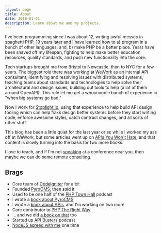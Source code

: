 ```yaml
---
layout: page
title: About
date: 2018-01-01
description: Learn about me and my projects.
---
```


I've been programming since I was about 12, writing awful messes in spaghetti PHP. 19 years later and I have learned how to a) program in a bunch of other languages, and, b) make PHP be a better place. Years have been shaved off my lifespan, fighting to help make better education resources, quality standards, and push new functionality into the core.

Tech startups brought me from Bristol to Newcastle, then to NYC for a few years. The biggest role there was working at [WeWork] as an internal API consultant, identifying and resolving issues with distributed systems, teaching teams about standards and technologies to help solve their architectural and design issues, building out tools to help (a lot of them around OpenAPI). This role let me get a whoooooole bunch of experience in "when big systems go bad."

Now I work for [Stoplight.io], using that experience to help build API design tooling which can help folks design better systems before they start writing code, enforce awesome styles, catch contract changes, and all sorts of other stuff.

This blog has been a little quiet for the last year or so while I worked my ass off at WeWork, but some articles went up on [APIs You Won't Hate], and that content is slowly turning into the basis for two more books.

I love to teach, and if I'm not [speaking](/speaking/) at a conference near you, then maybe we can do some [remote consulting](https://calendly.com/philsturgeon).

## Brags

* Core team of [CodeIgniter] for a bit
* Founded [PyroCMS], then sold it
* Used to be one half of the [PHP Town Hall] podcast
* I wrote a [book about PyroCMS]
* I wrote a [book about APIs][APIs You Won't Hate], and I'm working on two more
* Core contributor to [PHP The Right Way]
* ... and we did [a book on that] too
* Started up [API Busters] podcast
* [NodeJS agreed with me] one time

[PyroCMS]: http://pyrocms.com/
[CodeIgniter]: http://codeigniter.com/
[book about PyroCMS]: https://leanpub.com/catapultintopyrocms
[APIs You Won't Hate]: http://apisyouwonthate.com/
[API Busters]: http://apibusters.com/
[PHP Town Hall]: http://phptownhall.com/
[PHP The Right Way]: http://phptherightway.com/
[NodeJS agreed with me]: https://twitter.com/nodejs/status/400295942311534592
[a book on that]: https://leanpub.com/phptherightway
[Stoplight.io]: https://stoplight.io/
[WeWork]: https://wework.com/
